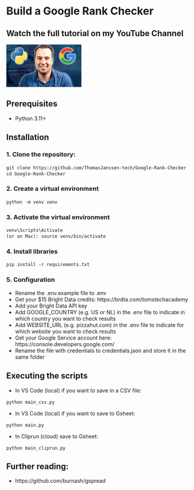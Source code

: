 <h1>Build a Google Rank Checker</h1>

<h2>Watch the full tutorial on my YouTube Channel</h2>
<div>

<a href="https://youtu.be/c5jHhMXmXyo">
    <img src="thumbnail_small.png" alt="Thomas Janssen Youtube" width="200"/>
</a>
</div>

<h2>Prerequisites</h2>
<ul>
  <li>Python 3.11+</li>
</ul>

<h2>Installation</h2>
<h3>1. Clone the repository:</h3>

```
git clone https://github.com/ThomasJanssen-tech/Google-Rank-Checker
cd Google-Rank-Checker
```

<h3>2. Create a virtual environment</h3>

```
python -m venv venv
```

<h3>3. Activate the virtual environment</h3>

```
venv\Scripts\Activate
(or on Mac): source venv/bin/activate
```

<h3>4. Install libraries</h3>

```
pip install -r requirements.txt
```

<h3>5. Configuration</h3>
<ul>
<li>Rename the .env.example file to .env</li>
<li>Get your $15 Bright Data credits: https://brdta.com/tomstechacademy</li>
<li>Add your Bright Data API key</li>
<li>Add GOOGLE_COUNTRY (e.g. US or NL) in the .env file to indicate in which country you want to check results</li>
<li>Add WEBSITE_URL (e.g. pizzahut.com) in the .env file to indicate for which website you want to check results</li>
<li>Get your Google Service account here: https://console.developers.google.com/</li>
<li>Rename the file with credentials to credentials.json and store it in the same folder</li>
</ul>

<h2>Executing the scripts</h2>

- In VS Code (local) if you want to save in a CSV file:

```
python main_csv.py
```

- In VS Code (local) if you want to save to Gsheet:

```
python main.py
```

- In Cliprun (cloud) save to Gsheet:

```
python main_cliprun.py
```

<h2>Further reading:</h2>
<ul>
<li>https://github.com/burnash/gspread</li>
</ul>

